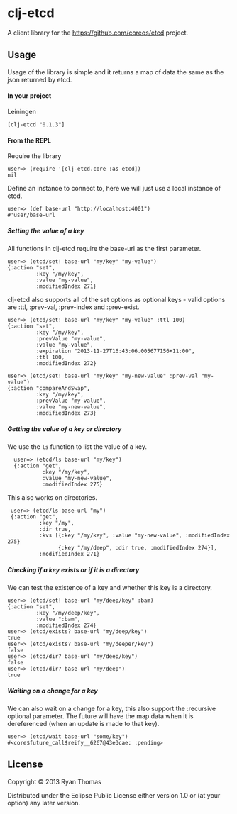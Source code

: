 # clj-etcd

A client library for the https://github.com/coreos/etcd project.

## Usage

Usage of the library is simple and it returns a map of data the same as the json returned by etcd.

#### In your project

Leiningen

`[clj-etcd "0.1.3"]`

#### From the REPL

Require the library

    user=> (require '[clj-etcd.core :as etcd])
    nil

Define an instance to connect to, here we will just use a local instance of etcd.

    user=> (def base-url "http://localhost:4001")
    #'user/base-url

##### Setting the value of a key

All functions in clj-etcd require the base-url as the first parameter.

    user=> (etcd/set! base-url "my/key" "my-value")
    {:action "set", 
             :key "/my/key", 
             :value "my-value", 
             :modifiedIndex 271}

clj-etcd also supports all of the set options as optional keys - valid options are :ttl, :prev-val, :prev-index and :prev-exist.

    user=> (etcd/set! base-url "my/key" "my-value" :ttl 100)
    {:action "set", 
             :key "/my/key", 
             :prevValue "my-value", 
             :value "my-value", 
             :expiration "2013-11-27T16:43:06.005677156+11:00", 
             :ttl 100, 
             :modifiedIndex 272}
    
    user=> (etcd/set! base-url "my/key" "my-new-value" :prev-val "my-value")
    {:action "compareAndSwap", 
             :key "/my/key", 
             :prevValue "my-value", 
             :value "my-new-value", 
             :modifiedIndex 273}

##### Getting the value of a key or directory

We use the `ls` function to list the value of a key.

      user=> (etcd/ls base-url "my/key")
      {:action "get", 
               :key "/my/key", 
               :value "my-new-value", 
               :modifiedIndex 275}

This also works on directories.

     user=> (etcd/ls base-url "my")
     {:action "get", 
              :key "/my", 
              :dir true, 
              :kvs [{:key "/my/key", :value "my-new-value", :modifiedIndex 275}
                    {:key "/my/deep", :dir true, :modifiedIndex 274}], 
              :modifiedIndex 271}

##### Checking if a key exists or if it is a directory

We can test the existence of a key and whether this key is a directory.

    user=> (etcd/set! base-url "my/deep/key" :bam)
    {:action "set", 
             :key "/my/deep/key", 
             :value ":bam", 
             :modifiedIndex 274}
    user=> (etcd/exists? base-url "my/deep/key")
    true
    user=> (etcd/exists? base-url "my/deeper/key")
    false
    user=> (etcd/dir? base-url "my/deep/key")
    false
    user=> (etcd/dir? base-url "my/deep")
    true

##### Waiting on a change for a key

We can also wait on a change for a key, this also support the :recursive optional parameter. The future will have the map data when it is dereferenced (when an update is made to that key).

    user=> (etcd/wait base-url "some/key")
    #<core$future_call$reify__6267@43e3cae: :pending>

## License

Copyright © 2013 Ryan Thomas

Distributed under the Eclipse Public License either version 1.0 or (at
your option) any later version.
